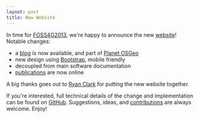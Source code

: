 ```yaml
---
layout: post
title: New Website
---
```


In time for [FOSS4G2013](http://2013.foss4g.org), we're happy to announce the new [website](http://pycsw.org)!  Notable changes:

- a [blog](http://pycsw.org/blog) is now available, and part of [Planet OSGeo](http://planet.osgeo.org)
- new design using [Bootstrap](http://getbootstrap.com), mobile friendly
- decoupled from main software documentation
- [publications](http://pycsw.org/publications) are now online

A big thanks goes out to [Ryan Clark](https://github.com/rclark) for putting the new website together.

If you're interested, full technical details of the change and implementation can be found on [GitHub](https://github.com/geopython/pycsw/issues/180).  Suggestions, ideas, and [contributions](https://github.com/geopython/pycsw/tree/website) are always welcome.  Enjoy!
